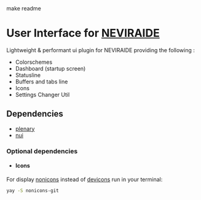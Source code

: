 <!-- TODO:  --> make readme

# User Interface for [NEVIRAIDE](https://github.com/RAprogramm/NEVIRAIDE)

Lightweight &amp; performant ui plugin for NEVIRAIDE providing the following :

- Colorschemes
- Dashboard (startup screen)
- Statusline
- Buffers and tabs line
- Icons
- Settings Changer Util

## Dependencies

- [plenary](https://github.com/nvim-lua/plenary.nvim)
- [nui](https://github.com/MunifTanjim/nui.nvim)

### Optional dependencies

- #### Icons

For  display [nonicons](https://github.com/yamatsum/nonicons) instead of [devicons](https://github.com/vorillaz/devicons) run in your terminal:

```sh
yay -S nonicons-git
```
